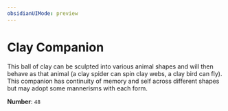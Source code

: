 ```yaml
---
obsidianUIMode: preview
---
```

# Clay Companion

This ball of clay can be sculpted into various animal shapes and will then behave as that animal (a clay spider can spin clay webs, a clay bird can fly). This companion has continuity of memory and self across different shapes but may adopt some mannerisms with each form.

**Number**: `48`
